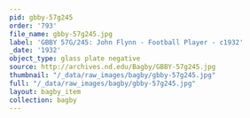 ```yaml
---
pid: gbby-57g245
order: '793'
file_name: gbby-57g245.jpg
label: 'GBBY 57G/245: John Flynn - Football Player - c1932'
_date: '1932'
object_type: glass plate negative
source: http://archives.nd.edu/Bagby/GBBY-57g245.jpg
thumbnail: "/_data/raw_images/bagby/gbby-57g245.jpg"
full: "/_data/raw_images/bagby/gbby-57g245.jpg"
layout: bagby_item
collection: bagby
---
```

